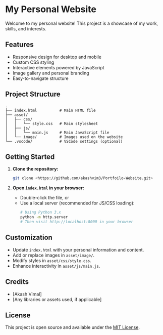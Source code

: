 # My Personal Website

Welcome to my personal website! This project is a showcase of my work, skills, and interests.

## Features

- Responsive design for desktop and mobile
- Custom CSS styling
- Interactive elements powered by JavaScript
- Image gallery and personal branding
- Easy-to-navigate structure

## Project Structure

```
.
├── index.html          # Main HTML file
├── asset/
│   ├── css/
│   │   └── style.css   # Main stylesheet
│   ├── js/
│   │   └── main.js     # Main JavaScript file
│   └── image/          # Images used on the website
└── .vscode/            # VSCode settings (optional)
```

## Getting Started

1. **Clone the repository:**
   ```bash
   git clone <https://github.com/akashvim3/Portfoilo-Website.git>
   
   ```

2. **Open `index.html` in your browser:**
   - Double-click the file, or
   - Use a local server (recommended for JS/CSS loading):
     ```bash
     # Using Python 3.x
     python -m http.server
     # Then visit http://localhost:8000 in your browser
     ```

## Customization

- Update `index.html` with your personal information and content.
- Add or replace images in `asset/image/`.
- Modify styles in `asset/css/style.css`.
- Enhance interactivity in `asset/js/main.js`.

## Credits

- [Akash Vimal]
- [Any libraries or assets used, if applicable]

## License

This project is open source and available under the [MIT License](LICENSE). 
